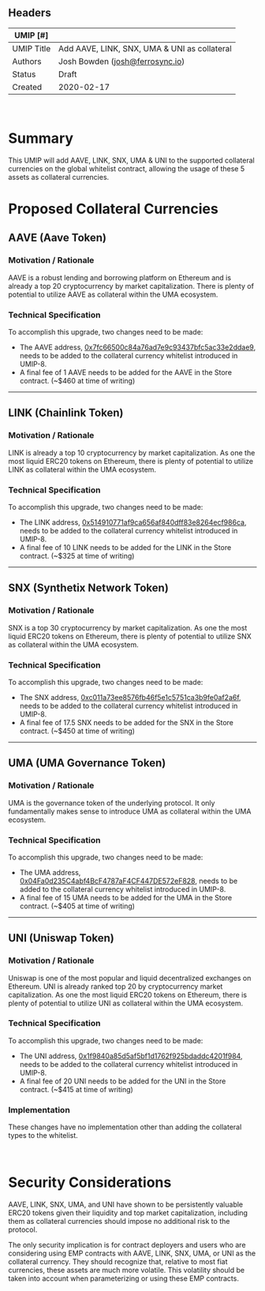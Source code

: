 ## Headers
| UMIP [#]   |   |
|------------|---|
| UMIP Title | Add AAVE, LINK, SNX, UMA & UNI as collateral |
| Authors    | Josh Bowden (josh@ferrosync.io)
| Status     | Draft |
| Created    | 2020-02-17 |
<br>

# Summary

This UMIP will add AAVE, LINK, SNX, UMA & UNI to the supported collateral currencies on the global whitelist contract, allowing the usage of these 5 assets as collateral currencies.


# Proposed Collateral Currencies

## AAVE (Aave Token)
### Motivation / Rationale

AAVE is a robust lending and borrowing platform on Ethereum and is already a top 20 cryptocurrency by market capitalization. There is plenty of potential to utilize AAVE as collateral within the UMA ecosystem.  

### Technical Specification
To accomplish this upgrade, two changes need to be made:

 * The AAVE address, [0x7fc66500c84a76ad7e9c93437bfc5ac33e2ddae9][aave], needs to be added to the collateral currency whitelist introduced in UMIP-8.
 * A final fee of 1 AAVE needs to be added for the AAVE in the Store contract. (~$460 at time of writing)

 [aave]: https://etherscan.io/token/0x7fc66500c84a76ad7e9c93437bfc5ac33e2ddae9

---

## LINK (Chainlink Token)
### Motivation / Rationale

LINK is already a top 10 cryptocurrency by market capitalization. As one the most liquid ERC20 tokens on Ethereum, there is plenty of potential to utilize LINK as collateral within the UMA ecosystem. 

### Technical Specification

To accomplish this upgrade, two changes need to be made:

 * The LINK address, [0x514910771af9ca656af840dff83e8264ecf986ca][link], needs to be added to the collateral currency whitelist introduced in UMIP-8.
 * A final fee of 10 LINK needs to be added for the LINK in the Store contract. (~$325 at time of writing)

 [link]: https://etherscan.io/token/0x514910771af9ca656af840dff83e8264ecf986ca

---

## SNX (Synthetix Network Token)
### Motivation / Rationale

SNX is a top 30 cryptocurrency by market capitalization. As one the most liquid ERC20 tokens on Ethereum, there is plenty of potential to utilize SNX as collateral within the UMA ecosystem. 

### Technical Specification

To accomplish this upgrade, two changes need to be made:
 * The SNX address, [0xc011a73ee8576fb46f5e1c5751ca3b9fe0af2a6f][snx], needs to be added to the collateral currency whitelist introduced in UMIP-8.
 * A final fee of 17.5 SNX needs to be added for the SNX in the Store contract. (~$450 at time of writing)

 [snx]: https://etherscan.io/token/0xc011a73ee8576fb46f5e1c5751ca3b9fe0af2a6f

---

## UMA (UMA Governance Token)
### Motivation / Rationale

UMA is the governance token of the underlying protocol. It only fundamentally makes sense to introduce UMA as collateral within the UMA ecosystem. 

### Technical Specification

To accomplish this upgrade, two changes need to be made:
 * The UMA address, [0x04Fa0d235C4abf4BcF4787aF4CF447DE572eF828][uma], needs to be added to the collateral currency whitelist introduced in UMIP-8.
 * A final fee of 15 UMA needs to be added for the UMA in the Store contract. (~$405 at time of writing)

 [uma]: https://etherscan.io/token/0x04Fa0d235C4abf4BcF4787aF4CF447DE572eF828


---

## UNI (Uniswap Token)

### Motivation / Rationale

Uniswap is one of the most popular and liquid decentralized exchanges on Ethereum. UNI is already ranked top 20 by cryptocurrency market capitalization. As one the most liquid ERC20 tokens on Ethereum, there is plenty of potential to utilize UNI as collateral within the UMA ecosystem. 

### Technical Specification

To accomplish this upgrade, two changes need to be made:
 * The UNI address, [0x1f9840a85d5af5bf1d1762f925bdaddc4201f984][uni], needs to be added to the collateral currency whitelist introduced in UMIP-8.
 * A final fee of 20 UNI needs to be added for the UNI in the Store contract. (~$415 at time of writing)

 [uni]: https://etherscan.io/token/0x1f9840a85d5af5bf1d1762f925bdaddc4201f984

### Implementation

These changes have no implementation other than adding the collateral types to the whitelist.

<br>

# Security Considerations
AAVE, LINK, SNX, UMA, and UNI have shown to be persistently valuable ERC20 tokens given their liquidity and top market capitalization, including them as collateral currencies should impose no additional risk to the protocol.

The only security implication is for contract deployers and users who are considering using EMP contracts with AAVE, LINK, SNX, UMA, or UNI as the collateral currency. They should recognize that, relative to most fiat currencies, these assets are much more volatile. This volatility should be taken into account when parameterizing or using these EMP contracts.
